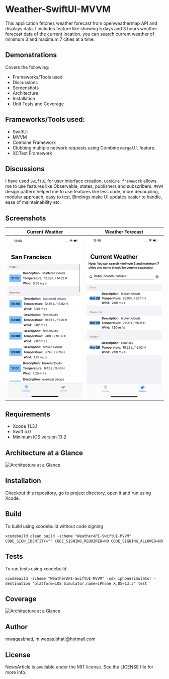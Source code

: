 # Weather-SwiftUI-MVVM

This application fetches weather forecast from openweathermap API and displays data. I includes feature like showing 5 days and 3 hours weather forecast data of the current location. you can search current weather of minimum 3 and maximum 7 cities at a time. 

## Demonstrations

Covers the following:

* Frameworks/Tools used
* Discussions
* Screenshots
* Architecture 
* Installation
* Unit Tests and Coverage

## Frameworks/Tools used:

* SwiftUI
* MVVM 
* Combine Framework
* Clubbing multiple network requests using Combine `mergeAll` feature.
* XCTest Framework 

## Discussions

I have used `SwiftUI` for user interface creation, `Combine framework` allows me to use features like Observable, states, publishers and subscribers. `MVVM` design pattern helped me to use features like less code, more decoupling, modular approach, easy to test, Bindings make UI updates easier to handle, ease of maintainability etc.    

## Screenshots

|             Current Weather         |         Weather Forecast          | 
|---------------------------------|------------------------------|
|![Demo](https://github.com/mwaqasbhati/Weather-SwiftUI-MVVM/blob/master/screenshots/Weather.png)|![Demo](https://github.com/mwaqasbhati/Weather-SwiftUI-MVVM/blob/master/screenshots/Forecast.png)|

## Requirements

- Xcode 11.3.1
- Swift 5.0
- Minimum iOS version 13.2


## Architecture at a Glance

![Architecture at a Glance]()

## Installation

Checkout this repository, go to project directory, open it and run using Xcode.

## Build

To build using xcodebuild without code signing
```
xcodebuild clean build -scheme "WeatherAPI-SwiftUI-MVVM" CODE_SIGN_IDENTITY="" CODE_SIGNING_REQUIRED=NO CODE_SIGNING_ALLOWED=NO
```

## Tests

To run tests using xcodebuild.
```
xcodebuild -scheme "WeatherAPI-SwiftUI-MVVM" -sdk iphonesimulator -destination 'platform=iOS Simulator,name=iPhone X,OS=13.3' test
```
## Coverage

![Architecture at a Glance]()


## Author

mwaqasbhati, m.waqas.bhati@hotmail.com

## License

NewsArticle is available under the MIT license. See the LICENSE file for more info.

